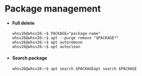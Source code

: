 # Package management
- #### Full delete
  ```console
  whsv26@whsv26:~$ PACKAGE="package-name"
  whsv26@whsv26:~$ apt --purge remove "$PACKAGE*"
  whsv26@whsv26:~$ apt autoremove
  whsv26@whsv26:~$ apt autoclean
  ```

- #### Search package
  ```console
  whsv26@whsv26:~$ apt search $PACKAGEapt search $PACKAGE
  ```